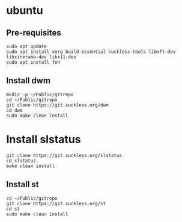 # ubuntu

## Pre-requisites
```
sudo apt update
sudo apt install xorg build-essential suckless-tools libxft-dev libxinerama-dev libx11-dev
sudo apt install feh
```

## Install dwm
```
mkdir -p ~/Public/gitrepo
cd ~/Public/gitrepo
git clone https://git.suckless.org/dwm
cd dwm
sudo make clean install
```

# Install slstatus
```
git clone https://git.suckless.org/slstatus
cd slstatus
make clean install
```

## Install st
```
cd ~/Public/gitrepo
git clone https://git.suckless.org/st
cd st
sudo make clean install
```
